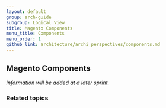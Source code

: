 ```yaml
---
layout: default
group: arch-guide
subgroup: Logical View
title: Magento Components 
menu_title: Components
menu_order: 1
github_link: architecture/archi_perspectives/components.md
---
```



<h2>Magento Components</h2>
<i>Information will be added at a later sprint.</i>


<h3>Related topics</h3>

